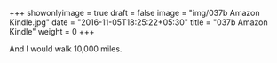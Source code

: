 +++
showonlyimage = true
draft = false
image = "img/037b Amazon Kindle.jpg"
date = "2016-11-05T18:25:22+05:30"
title = "037b Amazon Kindle"
weight = 0
+++

And I would walk 10,000 miles.

